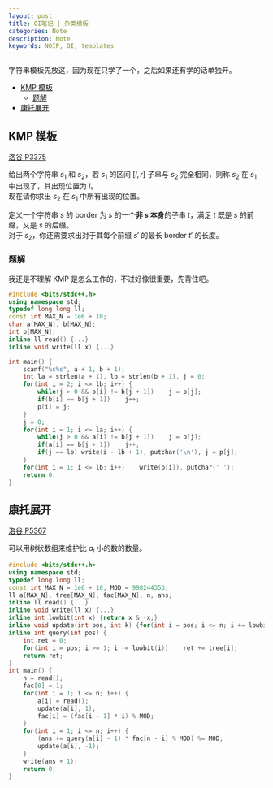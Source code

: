 ```yaml
---
layout: post
title: OI笔记 | 杂类模板
categories: Note
description: Note
keywords: NOIP, OI, templates
---
```


字符串模板先放这，因为现在只学了一个，之后如果还有学的话单独开。

- [KMP 模板](#kmp-模板)
  - [题解](#题解)
- [康托展开](#康托展开)

## KMP 模板

[洛谷 P3375](https://www.luogu.com.cn/problem/P3375)

给出两个字符串 $s_1$ 和 $s_2$，若 $s_1$ 的区间 $[l, r]$ 子串与 $s_2$ 完全相同，则称 $s_2$ 在 $s_1$ 中出现了，其出现位置为 $l$。  
现在请你求出 $s_2$ 在 $s_1$ 中所有出现的位置。

定义一个字符串 $s$ 的 border 为 $s$ 的一个**非 $s$ 本身**的子串 $t$，满足 $t$ 既是 $s$ 的前缀，又是 $s$ 的后缀。  
对于 $s_2$，你还需要求出对于其每个前缀 $s'$ 的最长 border $t'$ 的长度。

### 题解

我还是不理解 KMP 是怎么工作的，不过好像很重要，先背住吧。

```cpp
#include <bits/stdc++.h>
using namespace std;
typedef long long ll;
const int MAX_N = 1e6 + 10;
char a[MAX_N], b[MAX_N];
int p[MAX_N];
inline ll read() {...}
inline void write(ll x) {...}

int main() {
    scanf("%s%s", a + 1, b + 1);
    int la = strlen(a + 1), lb = strlen(b + 1), j = 0;
    for(int i = 2; i <= lb; i++) {
        while(j > 0 && b[i] != b[j + 1])    j = p[j];
        if(b[i] == b[j + 1])    j++;
        p[i] = j;
    }
    j = 0;
    for(int i = 1; i <= la; i++) {
        while(j > 0 && a[i] != b[j + 1])    j = p[j];
        if(a[i] == b[j + 1])    j++;
        if(j == lb) write(i - lb + 1), putchar('\n'), j = p[j];
    }
    for(int i = 1; i <= lb; i++)    write(p[i]), putchar(' ');
    return 0;
}
```

## 康托展开

[洛谷 P5367](https://www.luogu.com.cn/problem/P5367)

可以用树状数组来维护比 $a_i$ 小的数的数量。

```cpp
#include <bits/stdc++.h>
using namespace std;
typedef long long ll;
const int MAX_N = 1e6 + 10, MOD = 998244353;
ll a[MAX_N], tree[MAX_N], fac[MAX_N], n, ans;
inline ll read() {...}
inline void write(ll x) {...}
inline int lowbit(int x) {return x & -x;}
inline void update(int pos, int k) {for(int i = pos; i <= n; i += lowbit(i))	tree[i] += k;}
inline int query(int pos) {
	int ret = 0;
	for(int i = pos; i >= 1; i -= lowbit(i))	ret += tree[i];
	return ret;
}
int main() {
	n = read();
	fac[0] = 1;
	for(int i = 1; i <= n; i++) {
		a[i] = read();
		update(a[i], 1);
		fac[i] = (fac[i - 1] * i) % MOD;
	}
	for(int i = 1; i <= n; i++) {
		(ans += query(a[i] - 1) * fac[n - i] % MOD) %= MOD;
		update(a[i], -1);
	}
	write(ans + 1);
	return 0;	
} 
```